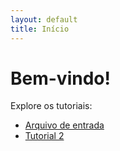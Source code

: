 ```yaml
---
layout: default
title: Início
---
```


# Bem-vindo!

Explore os tutoriais:

- [Arquivo de entrada](/tutoriais/tutorial1.md)
- [Tutorial 2](/tutoriais/tutorial2.md)
